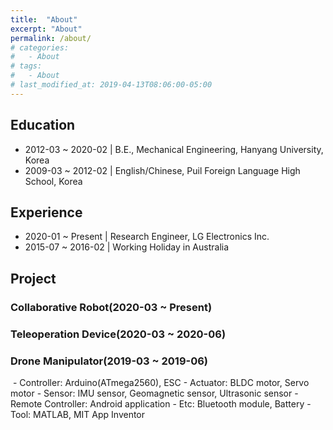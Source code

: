 ```yaml
---
title:  "About"
excerpt: "About"
permalink: /about/
# categories:
#   - About
# tags:
#   - About
# last_modified_at: 2019-04-13T08:06:00-05:00
---
```


## Education

- 2012-03 ~ 2020-02 \| B.E., Mechanical Engineering, Hanyang University, Korea
- 2009-03 ~ 2012-02 \| English/Chinese, Puil Foreign Language High School, Korea

## Experience

- 2020-01 ~ Present \| Research Engineer, LG Electronics Inc.
- 2015-07 ~ 2016-02 \| Working Holiday in Australia

## Project

### Collaborative Robot(2020-03 ~ Present)

### Teleoperation Device(2020-03 ~ 2020-06)

### Drone Manipulator(2019-03 ~ 2019-06)
<img src="{{ site.url }}{{ site.baseurl }}/assets/images/droneManipulator.jpg" alt="">
- Controller: Arduino(ATmega2560), ESC
- Actuator: BLDC motor, Servo motor
- Sensor: IMU sensor, Geomagnetic sensor, Ultrasonic sensor
- Remote Controller: Android application
- Etc: Bluetooth module, Battery
- Tool: MATLAB, MIT App Inventor
